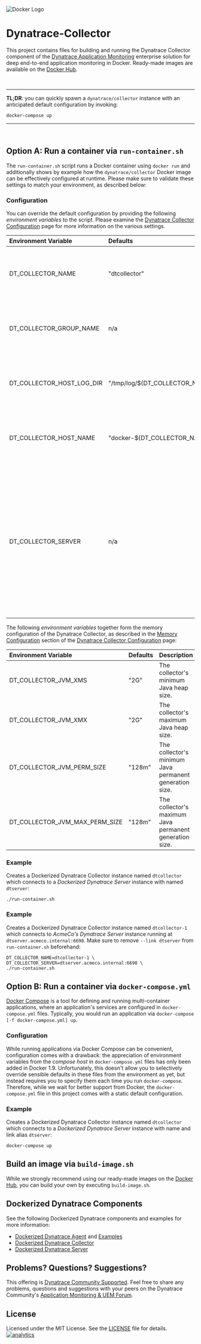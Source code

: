![Docker Logo](https://github.com/Dynatrace/Dynatrace-Docker/blob/images/docker-logo.png)

# Dynatrace-Collector

This project contains files for building and running the Dynatrace Collector component of the [Dynatrace Application Monitoring](http://www.dynatrace.com/docker) enterprise solution for deep end-to-end application monitoring in Docker. Ready-made images are available on the [Docker Hub](https://hub.docker.com/r/dynatrace/collector/).

<br>

---
**TL;DR**: you can quickly spawn a `dynatrace/collector` instance with an anticipated default configuration by invoking:

```
docker-compose up
```
---
<br>

## Option A: Run a container via `run-container.sh`

The `run-container.sh` script runs a Docker container using `docker run` and additionally shows by example how the `dynatrace/collector` Docker image can be effectively configured at runtime. Please make sure to validate these settings to match your environment, as described below:

### Configuration

You can override the default configuration by providing the following *environment variables* to the script. Please examine the [Dynatrace Collector Configuration](https://community.dynatrace.com/community/display/DOCDT62/Collector+Configuration) page for more information on the various settings.

| Environment Variable      | Defaults                        | Description
|:--------------------------|:--------------------------------|:-----------
| DT_COLLECTOR_NAME         | "dtcollector"                   | A name that applies to both the collector and the container instance.
| DT_COLLECTOR_GROUP_NAME   | n/a                             | An optional name of the collector group the collector shall be a member of.
| DT_COLLECTOR_HOST_LOG_DIR | "/tmp/log/${DT_COLLECTOR_NAME}" | A directory on the host the collector logs shall be mapped to.
| DT_COLLECTOR_HOST_NAME    | "docker-${DT_COLLECTOR_NAME}"   | A hostname that applies to the container instance (within Docker).
| DT_COLLECTOR_SERVER       | n/a                             | An optional "host:port" combination to a Dynatrace Server. A [Dynatrace Server](https://github.com/Dynatrace/Dynatrace-Docker/tree/master/Dynatrace-Server) running in Docker will be auto-discovered if the collector container links to the server container via `--link dtserver`.

The following *environment variables* together form the memory configuration of the Dynatrace Collector, as described in the [Memory Configuration](https://community.dynatrace.com/community/display/DOCDT62/Collector+Configuration#CollectorConfiguration-MemoryConfiguration) section of the [Dynatrace Collector Configuration](https://community.dynatrace.com/community/display/DOCDT62/Collector+Configuration) page:

| Environment Variable           | Defaults | Description
|:-------------------------------|:---------|:-----------
| DT_COLLECTOR_JVM_XMS           | "2G"     | The collector's minimum Java heap size.
| DT_COLLECTOR_JVM_XMX           | "2G"     | The collector's maximum Java heap size.
| DT_COLLECTOR_JVM_PERM_SIZE     | "128m"   | The collector's minimum Java permanent generation size.
| DT_COLLECTOR_JVM_MAX_PERM_SIZE | "128m"   | The collector's maximum Java permanent generation size.

### Example

Creates a Dockerized Dynatrace Collector instance named `dtcollector` which connects to a *Dockerized Dynatrace Server* instance with named `dtserver`:

```
./run-container.sh
```

### Example

Creates a Dockerized Dynatrace Collector instance named `dtcollector-1` which connects to *AcmeCo's Dynatrace Server* instance running at `dtserver.acmeco.internal:6698`. Make sure to remove `--link dtserver` from `run-container.sh` beforehand:

```
DT_COLLECTOR_NAME=dtcollector-1 \
DT_COLLECTOR_SERVER=dtserver.acmeco.internal:6698 \
./run-container.sh
```

## Option B: Run a container via `docker-compose.yml`

[Docker Compose](https://docs.docker.com/compose/) is a tool for defining and running multi-container applications, where an application's services are configured in `docker-compose.yml` files. Typically, you would run an application via `docker-compose [-f docker-compose.yml] up`.

### Configuration

While running applications via Docker Compose can be convenient, configuration comes with a drawback: the appreciation of environment variables from the *compose host* in `docker-compose.yml` files has only been added in Docker 1.9. Unfortunately, this doesn't allow you to selectively override sensible defaults in these files from the environment as yet, but instead requires you to specify them each time you run `docker-compose`. Therefore, while we wait for better support from Docker, the `docker-compose.yml` file in this project comes with a static default configuration.

### Example

Creates a Dockerized Dynatrace Collector instance named `dtcollector` which connects to a *Dockerized Dynatrace Server* instance with name and link alias `dtserver`:

```
docker-compose up
```

## Build an image via `build-image.sh`

While we strongly recommend using our ready-made images on the [Docker Hub](https://hub.docker.com/r/dynatrace/collector/), you can build your own by executing `build-image.sh`.

## Dockerized Dynatrace Components

See the following Dockerized Dynatrace components and examples for more information:

- [Dockerized Dynatrace Agent](https://github.com/Dynatrace/Dynatrace-Docker/tree/master/Dynatrace-Agent) and [Examples](https://github.com/Dynatrace/Dynatrace-Docker/tree/master/Dynatrace-Agent-Examples)
- [Dockerized Dynatrace Collector](https://github.com/Dynatrace/Dynatrace-Docker/tree/master/Dynatrace-Collector)
- [Dockerized Dynatrace Server](https://github.com/Dynatrace/Dynatrace-Docker/tree/master/Dynatrace-Server)

## Problems? Questions? Suggestions?

This offering is [Dynatrace Community Supported](https://community.dynatrace.com/community/display/DL/Support+Levels#SupportLevels-Communitysupported/NotSupportedbyDynatrace(providedbyacommunitymember)). Feel free to share any problems, questions and suggestions with your peers on the Dynatrace Community's [Application Monitoring & UEM Forum](https://answers.dynatrace.com/spaces/146/index.html).

## License

Licensed under the MIT License. See the [LICENSE](https://github.com/Dynatrace/Dynatrace-Docker/blob/master/LICENSE) file for details.
[![analytics](https://www.google-analytics.com/collect?v=1&t=pageview&_s=1&dl=https%3A%2F%2Fgithub.com%2FdynaTrace&dp=%2FDynatrace-Docker%2FDynatrace-Collector&dt=Dynatrace-Docker%2FDynatrace-Collector&_u=Dynatrace~&cid=github.com%2FdynaTrace&tid=UA-54510554-5&aip=1)]()